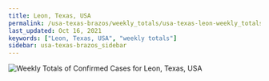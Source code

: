 ```yaml
---
title: Leon, Texas, USA
permalink: /usa-texas-brazos/weekly_totals/usa-texas-leon-weekly_totals.html
last_updated: Oct 16, 2021
keywords: ["Leon, Texas, USA", "weekly totals"]
sidebar: usa-texas-brazos_sidebar
---
```


![Weekly Totals of Confirmed Cases for Leon, Texas, USA](/covid_tracker/images/graphs/usa-texas-leon-weekly_totals_graph.png)
